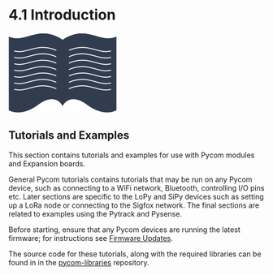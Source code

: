 # 4.1 Introduction

![](../.gitbook/assets/tutorialsicon.png)

## Tutorials and Examples

This section contains tutorials and examples for use with Pycom modules and Expansion boards.

General Pycom tutorials contains tutorials that may be run on any Pycom device, such as connecting to a WiFi network, Bluetooth, controlling I/O pins etc. Later sections are specific to the LoPy and SiPy devices such as setting up a LoRa node or connecting to the Sigfox network. The final sections are related to examples using the Pytrack and Pysense.

Before starting, ensure that any Pycom devices are running the latest firmware; for instructions see [Firmware Updates](../1.-getting-started/installingsoftware/firmwaretool.md).

The source code for these tutorials, along with the required libraries can be found in in the [pycom-libraries](https://github.com/pycom/pycom-libraries) repository.

